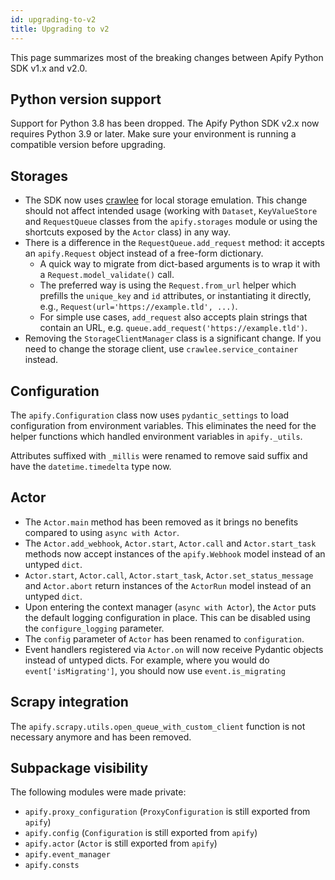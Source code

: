 ```yaml
---
id: upgrading-to-v2
title: Upgrading to v2
---
```


This page summarizes most of the breaking changes between Apify Python SDK v1.x and v2.0.

## Python version support

Support for Python 3.8 has been dropped. The Apify Python SDK v2.x now requires Python 3.9 or later. Make sure your environment is running a compatible version before upgrading.

## Storages

- The SDK now uses [crawlee](https://github.com/apify/crawlee-python) for local storage emulation. This change should not affect intended usage (working with `Dataset`, `KeyValueStore` and `RequestQueue` classes from the `apify.storages` module or using the shortcuts exposed by the `Actor` class) in any way.
- There is a difference in the `RequestQueue.add_request` method: it accepts an `apify.Request` object instead of a free-form dictionary. 
    - A quick way to migrate from dict-based arguments is to wrap it with a `Request.model_validate()` call.
    - The preferred way is using the `Request.from_url` helper which prefills the `unique_key` and `id` attributes, or instantiating it directly, e.g., `Request(url='https://example.tld', ...)`.
    - For simple use cases, `add_request` also accepts plain strings that contain an URL, e.g. `queue.add_request('https://example.tld')`.
- Removing the `StorageClientManager` class is a significant change. If you need to change the storage client, use `crawlee.service_container` instead.

## Configuration

The `apify.Configuration` class now uses `pydantic_settings` to load configuration from environment variables. This eliminates the need for the helper functions which handled environment variables in `apify._utils`.

Attributes suffixed with `_millis` were renamed to remove said suffix and have the `datetime.timedelta` type now.

## Actor

- The `Actor.main` method has been removed as it brings no benefits compared to using `async with Actor`.
- The `Actor.add_webhook`, `Actor.start`, `Actor.call` and `Actor.start_task` methods now accept instances of the `apify.Webhook` model instead of an untyped `dict`.
- `Actor.start`, `Actor.call`, `Actor.start_task`, `Actor.set_status_message` and `Actor.abort` return instances of the `ActorRun` model instead of an untyped `dict`.
- Upon entering the context manager (`async with Actor`), the `Actor` puts the default logging configuration in place. This can be disabled using the `configure_logging` parameter.
- The `config` parameter of `Actor` has been renamed to `configuration`.
- Event handlers registered via `Actor.on` will now receive Pydantic objects instead of untyped dicts. For example, where you would do `event['isMigrating']`, you should now use `event.is_migrating`

## Scrapy integration

The `apify.scrapy.utils.open_queue_with_custom_client` function is not necessary anymore and has been removed.

## Subpackage visibility

The following modules were made private:

- `apify.proxy_configuration` (`ProxyConfiguration` is still exported from `apify`)
- `apify.config` (`Configuration` is still exported from `apify`)
- `apify.actor` (`Actor` is still exported from `apify`)
- `apify.event_manager`
- `apify.consts`
